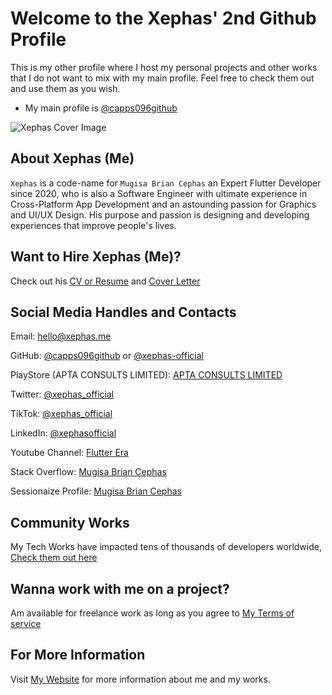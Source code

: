 # Welcome to the Xephas' 2nd Github Profile

This is my other profile where I host my personal projects and other works that I do not want to mix with my main profile. Feel free to check them out and use them as you wish.

- My main profile is [@capps096github](https://github.com/capps096github)

![Xephas Cover Image](images/cover.webp)

## About Xephas (Me)

`Xephas` is a code-name for `Mugisa Brian Cephas` an Expert Flutter Developer since 2020, who is also a Software Engineer with ultimate experience in Cross-Platform App Development and an astounding passion for Graphics and UI/UX Design. His purpose and passion is designing and developing experiences that improve people's lives.

## Want to Hire Xephas (Me)?

Check out his [CV or Resume](https://xephas.me/cv) and [Cover Letter](https://xephas.me/hire-me)

## Social Media Handles and Contacts

Email: [hello@xephas.me](mailto:hello@xephas.me)

GitHub: [@capps096github](https://github.com/capps096github) or [@xephas-official](https://github.com/xephas-official)

PlayStore (APTA CONSULTS LIMITED): [APTA CONSULTS LIMITED](https://play.google.com/store/apps/dev?id=8238184494150117614)

Twitter: [@xephas_official](https://x.com/xephas_official)

TikTok: [@xephas_official](https://x.com/xephas_official)

LinkedIn: [@xephasofficial](https://www.linkedin.com/in/xephasofficial)

Youtube Channel: [Flutter Era](https://www.youtube.com/@flutter_era)

Stack Overflow: [Mugisa Brian Cephas](https://stackoverflow.com/users/19142356/mugisa-brian-cephas)

Sessionaize Profile: [Mugisa Brian Cephas](https://sessionize.com/xephas-official/)

## Community Works

My Tech Works have impacted tens of thousands of developers worldwide, [Check them out here](https://xephas.me/community)

## Wanna work with me on a project?

Am available for freelance work as long as you agree to [My Terms of service](https://xephas.me/terms)

## For More Information

Visit [My Website](https://xephas.me) for more information about me and my works.
